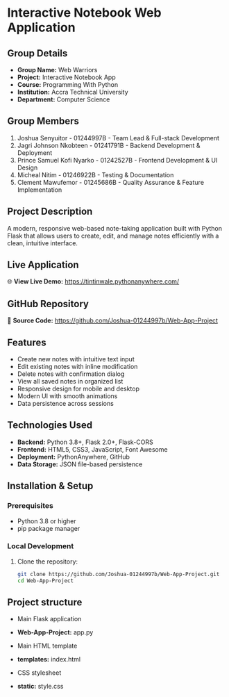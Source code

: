 # Interactive Notebook Web Application

## Group Details
- **Group Name:** Web Warriors
- **Project:** Interactive Notebook App  
- **Course:** Programming With Python
- **Institution:** Accra Technical University
- **Department:** Computer Science

## Group Members
1. Joshua Senyuitor - 01244997B - Team Lead & Full-stack Development
2. Jagri Johnson Nkobteen - 01241791B - Backend Development & Deployment
3. Prince Samuel Kofi Nyarko - 01242527B - Frontend Development & UI Design
4. Micheal Nitim - 01246922B - Testing & Documentation
5. Clement Mawufemor - 01245686B - Quality Assurance & Feature Implementation

## Project Description
A modern, responsive web-based note-taking application built with Python Flask that allows users to create, edit, and manage notes efficiently with a clean, intuitive interface.

## Live Application
🌐 **View Live Demo:** https://tintinwale.pythonanywhere.com/

## GitHub Repository
📂 **Source Code:** https://github.com/Joshua-01244997b/Web-App-Project

## Features
- Create new notes with intuitive text input
- Edit existing notes with inline modification
- Delete notes with confirmation dialog
- View all saved notes in organized list
- Responsive design for mobile and desktop
- Modern UI with smooth animations
- Data persistence across sessions

## Technologies Used
- **Backend:** Python 3.8+, Flask 2.0+, Flask-CORS
- **Frontend:** HTML5, CSS3, JavaScript, Font Awesome
- **Deployment:** PythonAnywhere, GitHub
- **Data Storage:** JSON file-based persistence

## Installation & Setup

### Prerequisites
- Python 3.8 or higher
- pip package manager

### Local Development
1. Clone the repository:
   ```bash
   git clone https://github.com/Joshua-01244997b/Web-App-Project.git
   cd Web-App-Project

## Project structure
-  Main Flask application
- **Web-App-Project:** app.py

-  Main HTML template
- **templates:** index.html

-  CSS stylesheet
- **static:** style.css
